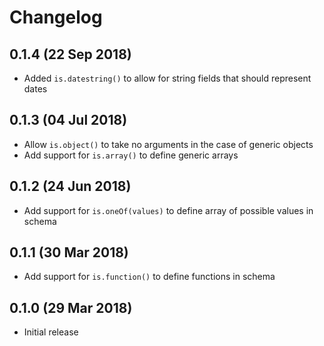 # Changelog

## 0.1.4 (22 Sep 2018)

* Added `is.datestring()` to allow for string fields that should represent dates

## 0.1.3 (04 Jul 2018)

* Allow `is.object()` to take no arguments in the case of generic objects
* Add support for `is.array()` to define generic arrays

## 0.1.2 (24 Jun 2018)

* Add support for `is.oneOf(values)` to define array of possible values in schema

## 0.1.1 (30 Mar 2018)

* Add support for `is.function()` to define functions in schema

## 0.1.0 (29 Mar 2018)

* Initial release